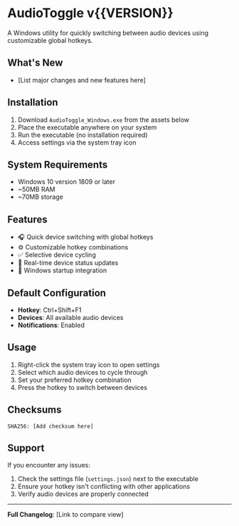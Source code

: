 # AudioToggle v{{VERSION}}

A Windows utility for quickly switching between audio devices using customizable global hotkeys.

## What's New

- [List major changes and new features here]

## Installation

1. Download `AudioToggle_Windows.exe` from the assets below
2. Place the executable anywhere on your system
3. Run the executable (no installation required)
4. Access settings via the system tray icon

## System Requirements

- Windows 10 version 1809 or later
- ~50MB RAM
- ~70MB storage

## Features

- 🎧 Quick device switching with global hotkeys
- ⚙️ Customizable hotkey combinations
- ✅ Selective device cycling
- 🔄 Real-time device status updates
- 🚀 Windows startup integration

## Default Configuration

- **Hotkey**: Ctrl+Shift+F1
- **Devices**: All available audio devices
- **Notifications**: Enabled

## Usage

1. Right-click the system tray icon to open settings
2. Select which audio devices to cycle through
3. Set your preferred hotkey combination
4. Press the hotkey to switch between devices

## Checksums

```
SHA256: [Add checksum here]
```

## Support

If you encounter any issues:
1. Check the settings file (`settings.json`) next to the executable
2. Ensure your hotkey isn't conflicting with other applications
3. Verify audio devices are properly connected

---

**Full Changelog**: [Link to compare view]
